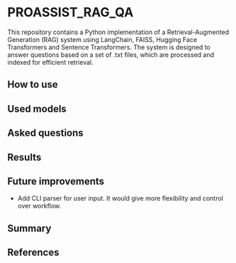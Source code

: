 # PROASSIST_RAG_QA

This repository contains a Python implementation of a Retrieval-Augmented Generation (RAG) system using LangChain, FAISS, Hugging Face Transformers and Sentence Transformers. The system is designed to answer questions based on a set of .txt files, which are processed and indexed for efficient retrieval.

## How to use

## Used models

## Asked questions

## Results

## Future improvements
- Add CLI parser for user input. It would give more flexibility and control over workflow.

## Summary

## References